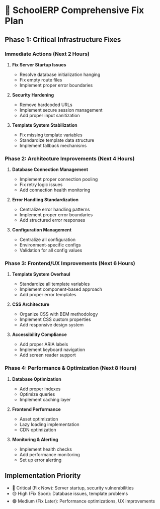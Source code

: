 # 🚀 SchoolERP Comprehensive Fix Plan

## Phase 1: Critical Infrastructure Fixes

### Immediate Actions (Next 2 Hours)

1. **Fix Server Startup Issues**
   - Resolve database initialization hanging
   - Fix empty route files
   - Implement proper error boundaries

2. **Security Hardening**
   - Remove hardcoded URLs
   - Implement secure session management
   - Add proper input sanitization

3. **Template System Stabilization**
   - Fix missing template variables
   - Standardize template data structure
   - Implement fallback mechanisms

### Phase 2: Architecture Improvements (Next 4 Hours)

1. **Database Connection Management**
   - Implement proper connection pooling
   - Fix retry logic issues
   - Add connection health monitoring

2. **Error Handling Standardization**
   - Centralize error handling patterns
   - Implement proper error boundaries
   - Add structured error responses

3. **Configuration Management**
   - Centralize all configuration
   - Environment-specific configs
   - Validation for all config values

### Phase 3: Frontend/UX Improvements (Next 6 Hours)

1. **Template System Overhaul**
   - Standardize all template variables
   - Implement component-based approach
   - Add proper error templates

2. **CSS Architecture**
   - Organize CSS with BEM methodology
   - Implement CSS custom properties
   - Add responsive design system

3. **Accessibility Compliance**
   - Add proper ARIA labels
   - Implement keyboard navigation
   - Add screen reader support

### Phase 4: Performance & Optimization (Next 8 Hours)

1. **Database Optimization**
   - Add proper indexes
   - Optimize queries
   - Implement caching layer

2. **Frontend Performance**
   - Asset optimization
   - Lazy loading implementation
   - CDN optimization

3. **Monitoring & Alerting**
   - Implement health checks
   - Add performance monitoring
   - Set up error alerting

## Implementation Priority

- 🔴 Critical (Fix Now): Server startup, security vulnerabilities
- 🟡 High (Fix Soon): Database issues, template problems
- 🟢 Medium (Fix Later): Performance optimizations, UX improvements
